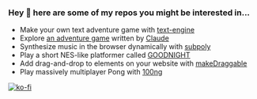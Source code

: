 ### Hey 👋 here are some of my repos you might be interested in...

* Make your own text adventure game with [text-engine](https://github.com/okaybenji/text-engine)
* Explore [an adventure game](https://github.com/okaybenji/the-last-observatory) written by [Claude](https://claude.ai)
* Synthesize music in the browser dynamically with [subpoly](https://github.com/okaybenji/subpoly)
* Play a short NES-like platformer called [GOODNIGHT](https://github.com/okaybenji/goodnight)
* Add drag-and-drop to elements on your website with [makeDraggable](https://github.com/okaybenji/makeDraggable)
* Play massively multiplayer Pong with [100ng](https://github.com/okaybenji/100ng)

[![ko-fi](https://ko-fi.com/img/githubbutton_sm.svg)](https://ko-fi.com/R6R7179PSQ)

<!--
**okaybenji/okaybenji** is a ✨ _special_ ✨ repository because its `README.md` (this file) appears on your GitHub profile.

Here are some ideas to get you started:

- 🔭 I’m currently working on ...
- 🌱 I’m currently learning ...
- 👯 I’m looking to collaborate on ...
- 🤔 I’m looking for help with ...
- 💬 Ask me about ...
- 📫 How to reach me: ...
- 😄 Pronouns: ...
- ⚡ Fun fact: ...
-->
